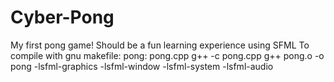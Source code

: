 # Cyber-Pong
My first pong game! Should be a fun learning experience using SFML
To compile with gnu makefile:
pong: pong.cpp
	g++ -c pong.cpp
	g++ pong.o -o pong -lsfml-graphics -lsfml-window -lsfml-system -lsfml-audio

